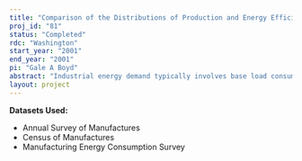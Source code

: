 ```yaml
---
title: "Comparison of the Distributions of Production and Energy Efficiency in Manufacturing."
proj_id: "81"
status: "Completed"
rdc: "Washington"
start_year: "2001"
end_year: "2001"
pi: "Gale A Boyd"
abstract: "Industrial energy demand typically involves base load consumption. As a result the industrial component of energy demand has important implications in evaluating energy infrastructure, i.e. oil, gas, electric power. There is growing concern that the energy infrastructure could be subject to both natural (e.g. storms or equipment failure) and manmade (e.g. terrorist) disruptions. To address the economic and human implications of such a disruption, planning agencies are taking a closer look at the energy infrastructure and its customers to assess its robustness and ability to continue vital functions as well as identify potential weaknesses. This project uses the LRD and MECS databases to estimate a distribution-company-level model of industrial energy demand for natural gas and electricity via a plant-level energy demand equation. An element unique to this study is the use of “establishment location” in a geographic information system (GIS) to create new, supplemental data on the relationship between the plant and the energy distribution system. These supplemental data are then used to improve the forecasting abilities of the econometric model. The benefits to the Census Bureau include 1) the creation of the GIS layers that can be used to access various data sources such as the LRD, MECS, and SSEL, in an intuitive visual mode which highlights spatial relationships, 2) the link across the LRD and MECS to create plant-level energy prices, and 3) the forecasting equations that can be used to impute non-response to energy questions in the ASM and MECS."
layout: project
---
```


**Datasets Used:**

  - Annual Survey of Manufactures 
  - Census of Manufactures 
  - Manufacturing Energy Consumption Survey 

